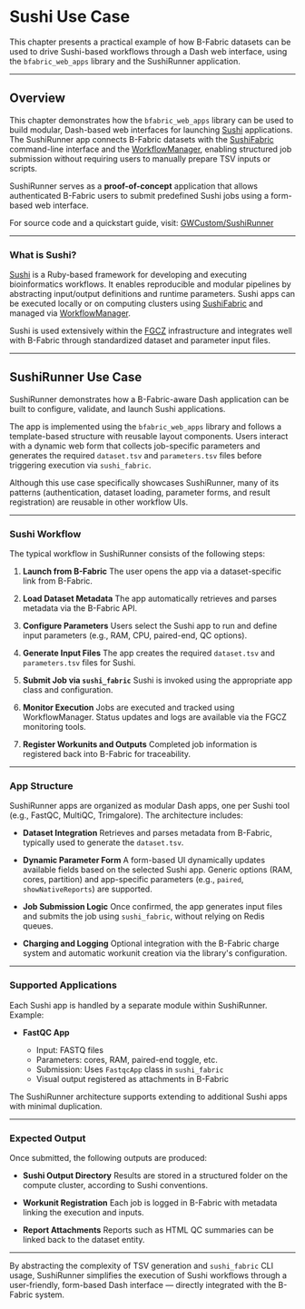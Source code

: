 # Sushi Use Case

This chapter presents a practical example of how B-Fabric datasets can be used to drive Sushi-based workflows through a Dash web interface, using the `bfabric_web_apps` library and the SushiRunner application.

---

## Overview

This chapter demonstrates how the `bfabric_web_apps` library can be used to build modular, Dash-based web interfaces for launching [Sushi](https://github.com/uzh/sushi) applications. The SushiRunner app connects B-Fabric datasets with the [SushiFabric](https://github.com/uzh/sushi_fabric) command-line interface and the [WorkflowManager](https://github.com/uzh/workflow_manager), enabling structured job submission without requiring users to manually prepare TSV inputs or scripts.

SushiRunner serves as a **proof-of-concept** application that allows authenticated B-Fabric users to submit predefined Sushi jobs using a form-based web interface.

For source code and a quickstart guide, visit:
[GWCustom/SushiRunner](https://github.com/GWCustom/SushiRunner)

---

### What is Sushi?

[Sushi](https://github.com/uzh/sushi) is a Ruby-based framework for developing and executing bioinformatics workflows. It enables reproducible and modular pipelines by abstracting input/output definitions and runtime parameters. Sushi apps can be executed locally or on computing clusters using [SushiFabric](https://github.com/uzh/sushi_fabric) and managed via [WorkflowManager](https://github.com/uzh/workflow_manager).

Sushi is used extensively within the [FGCZ](https://fgcz-bfabric.uzh.ch/bfabric/) infrastructure and integrates well with B-Fabric through standardized dataset and parameter input files.

---

## SushiRunner Use Case

SushiRunner demonstrates how a B-Fabric-aware Dash application can be built to configure, validate, and launch Sushi applications.

The app is implemented using the `bfabric_web_apps` library and follows a template-based structure with reusable layout components. Users interact with a dynamic web form that collects job-specific parameters and generates the required `dataset.tsv` and `parameters.tsv` files before triggering execution via `sushi_fabric`.

Although this use case specifically showcases SushiRunner, many of its patterns (authentication, dataset loading, parameter forms, and result registration) are reusable in other workflow UIs.

---

### Sushi Workflow

The typical workflow in SushiRunner consists of the following steps:

1. **Launch from B-Fabric**
   The user opens the app via a dataset-specific link from B-Fabric.

2. **Load Dataset Metadata**
   The app automatically retrieves and parses metadata via the B-Fabric API.

3. **Configure Parameters**
   Users select the Sushi app to run and define input parameters (e.g., RAM, CPU, paired-end, QC options).

4. **Generate Input Files**
   The app creates the required `dataset.tsv` and `parameters.tsv` files for Sushi.

5. **Submit Job via `sushi_fabric`**
   Sushi is invoked using the appropriate app class and configuration.

6. **Monitor Execution**
   Jobs are executed and tracked using WorkflowManager. Status updates and logs are available via the FGCZ monitoring tools.

7. **Register Workunits and Outputs**
   Completed job information is registered back into B-Fabric for traceability.

---

### App Structure

SushiRunner apps are organized as modular Dash apps, one per Sushi tool (e.g., FastQC, MultiQC, Trimgalore). The architecture includes:

* **Dataset Integration**
  Retrieves and parses metadata from B-Fabric, typically used to generate the `dataset.tsv`.

* **Dynamic Parameter Form**
  A form-based UI dynamically updates available fields based on the selected Sushi app. Generic options (RAM, cores, partition) and app-specific parameters (e.g., `paired`, `showNativeReports`) are supported.

* **Job Submission Logic**
  Once confirmed, the app generates input files and submits the job using `sushi_fabric`, without relying on Redis queues.

* **Charging and Logging**
  Optional integration with the B-Fabric charge system and automatic workunit creation via the library's configuration.

---

### Supported Applications

Each Sushi app is handled by a separate module within SushiRunner. Example:

* **FastQC App**

  * Input: FASTQ files
  * Parameters: cores, RAM, paired-end toggle, etc.
  * Submission: Uses `FastqcApp` class in `sushi_fabric`
  * Visual output registered as attachments in B-Fabric

The SushiRunner architecture supports extending to additional Sushi apps with minimal duplication.

---

### Expected Output

Once submitted, the following outputs are produced:

* **Sushi Output Directory**
  Results are stored in a structured folder on the compute cluster, according to Sushi conventions.

* **Workunit Registration**
  Each job is logged in B-Fabric with metadata linking the execution and inputs.

* **Report Attachments**
  Reports such as HTML QC summaries can be linked back to the dataset entity.

---

By abstracting the complexity of TSV generation and `sushi_fabric` CLI usage, SushiRunner simplifies the execution of Sushi workflows through a user-friendly, form-based Dash interface — directly integrated with the B-Fabric system.
